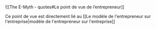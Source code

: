 ![[The E-Myth - quotes#Le point de vue de l’entrepreneur]]

Ce point de vue est directement lié au [[Le modèle de l'entrepreneur sur l'entreprise|modèle de l'entrepreneur sur l'entreprise]]
